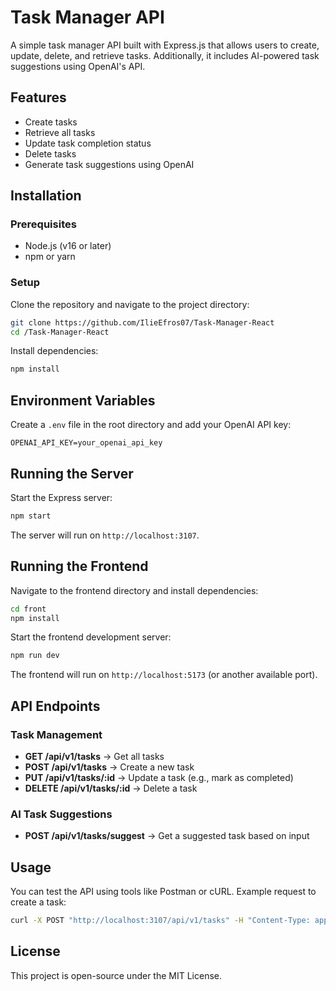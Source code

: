# Task Manager API

A simple task manager API built with Express.js that allows users to create, update, delete, and retrieve tasks. Additionally, it includes AI-powered task suggestions using OpenAI's API.

## Features
- Create tasks
- Retrieve all tasks
- Update task completion status
- Delete tasks
- Generate task suggestions using OpenAI

## Installation

### Prerequisites
- Node.js (v16 or later)
- npm or yarn

### Setup
Clone the repository and navigate to the project directory:
```sh
git clone https://github.com/IlieEfros07/Task-Manager-React
cd /Task-Manager-React
```

Install dependencies:
```sh
npm install
```

## Environment Variables
Create a `.env` file in the root directory and add your OpenAI API key:
```
OPENAI_API_KEY=your_openai_api_key
```

## Running the Server
Start the Express server:
```sh
npm start
```
The server will run on `http://localhost:3107`.

## Running the Frontend
Navigate to the frontend directory and install dependencies:
```sh
cd front
npm install
```

Start the frontend development server:
```sh
npm run dev
```
The frontend will run on `http://localhost:5173` (or another available port).

## API Endpoints

### Task Management
- **GET /api/v1/tasks** → Get all tasks
- **POST /api/v1/tasks** → Create a new task
- **PUT /api/v1/tasks/:id** → Update a task (e.g., mark as completed)
- **DELETE /api/v1/tasks/:id** → Delete a task

### AI Task Suggestions
- **POST /api/v1/tasks/suggest** → Get a suggested task based on input

## Usage
You can test the API using tools like Postman or cURL. Example request to create a task:
```sh
curl -X POST "http://localhost:3107/api/v1/tasks" -H "Content-Type: application/json" -d '{"title": "New Task"}'
```

## License
This project is open-source under the MIT License.

